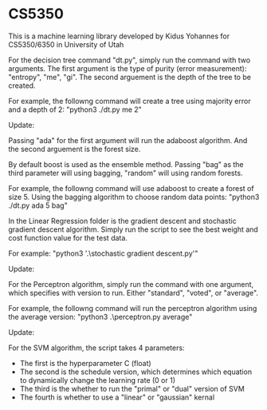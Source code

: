# CS5350
This is a machine learning library developed by Kidus Yohannes for CS5350/6350 in University of Utah

For the decision tree command "dt.py", simply run the command with two arguments. The first argument is the type of purity (error measurement): "entropy", "me", "gi". The second arguement is the depth of the tree to be created.

For example, the followng command will create a tree using majority error and a depth of 2: 
"python3 ./dt.py me 2"

Update:

Passing "ada" for the first argument will run the adaboost algorithm. And the second arguement is the forest size.

By default boost is used as the ensemble method. Passing "bag" as the third parameter will using bagging, "random" will using random forests.

For example, the followng command will use adaboost to create a forest of size 5. Using the bagging algorithm to choose random data points:
"python3 ./dt.py ada 5 bag"

In the Linear Regression folder is the gradient descent and stochastic gradient descent algorithm. Simply run the script to see the best weight and cost function value for the test data.

For example:
"python3 '.\stochastic gradient descent.py'"

Update:

For the Perceptron algorithm, simply run the command with one argument, which specifies with version to run. Either "standard", "voted", or "average".

For example, the followng command will run the perceptron algorithm using the average version: 
"python3 .\perceptron.py average"

Update:

For the SVM algorithm, the script takes 4 parameters:
- The first is the hyperparameter C (float)
- The second is the schedule version, which determines which equation to dynamically change the learning rate (0 or 1)
- The third is the whether to run the "primal" or "dual" version of SVM
- The fourth is whether to use a "linear" or "gaussian" kernal